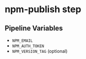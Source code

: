 # npm-publish step

## Pipeline Variables

* `NPM_EMAIL`
* `NPM_AUTH_TOKEN`
* `NPM_VERSION_TAG` (optional)
